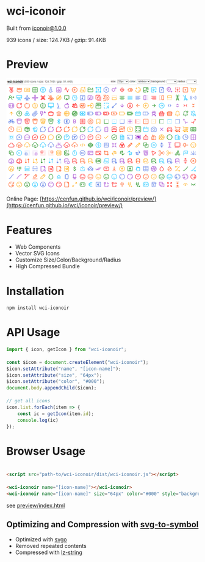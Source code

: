 # wci-iconoir
Built from [iconoir@1.0.0](https://github.com/lucaburgio/iconoir)  

939 icons / size: 124.7KB / gzip: 91.4KB  



# Preview
![screenshot](preview/screenshot.png)

Online Page: [https://cenfun.github.io/wci/iconoir/preview/](https://cenfun.github.io/wci/iconoir/preview/)

# Features
* Web Components
* Vector SVG Icons 
* Customize Size/Color/Background/Radius
* High Compressed Bundle
# Installation
```sh
npm install wci-iconoir
```
# API Usage
```js
import { icon, getIcon } from "wci-iconoir";

const $icon = document.createElement("wci-iconoir");
$icon.setAttribute("name", "[icon-name]");
$icon.setAttribute("size", "64px");
$icon.setAttribute("color", "#000");
document.body.appendChild($icon);

// get all icons
icon.list.forEach(item => {
    const ic = getIcon(item.id);
    console.log(ic)
});
```
# Browser Usage
```html

<script src="path-to/wci-iconoir/dist/wci-iconoir.js"></script>

<wci-iconoir name="[icon-name]"></wci-iconoir>
<wci-iconoir name="[icon-name]" size="64px" color="#000" style="background:#f5f5f5;"></wci-iconoir>
```
see [preview/index.html](preview/index.html)

## Optimizing and Compression with [svg-to-symbol](https://github.com/cenfun/svg-to-symbol)
* Optimized with [svgo](https://github.com/svg/svgo)
* Removed repeated contents
* Compressed with [lz-string](https://github.com/pieroxy/lz-string)